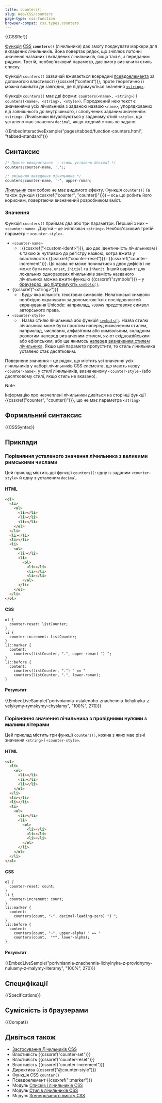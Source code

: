 ```yaml
---
title: counters()
slug: Web/CSS/counters
page-type: css-function
browser-compat: css.types.counters
---
```


{{CSSRef}}

[Функція](/uk/docs/Web/CSS/CSS_Functions) [CSS](/uk/docs/Web/CSS) **`counters()`** (лічильники) дає змогу поєднувати маркери для вкладених лічильників. Вона повертає рядок, що зчіплює поточні значення названих і вкладених лічильників, якщо такі є, з переданим рядком. Третій, необов'язковий параметр, дає змогу визначити стиль списку.

Функція `counters()` зазвичай вживається всередині [псевдоелемента](/uk/docs/Web/CSS/Pseudo-elements) за допомогою властивості {{cssxref("content")}}, проте теоретично її можна вживати де завгодно, де підтримуються значення [`<string>`](/uk/docs/Web/CSS/string).

Функція `counters()` має дві форми: `counters(<name>, <string>)` і `counters(<name>, <string>, <style>)`. Породжений нею текст є значеннями усіх лічильників з заданою назвою `<name>`, упорядкованих від зовнішнього до внутрішнього, і сполучених заданим значенням `<string>`. Лічильники візуалізуються у заданому стилі `<style>`, що усталено має значення `decimal`, якщо жодний стиль не задано.

{{EmbedInteractiveExample("pages/tabbed/function-counters.html", "tabbed-standard")}}

## Синтаксис

```css
/* Просте використання  - стиль усталено decimal */
counters(counter-name, '.');

/* змінення виведення лічильника */
counters(counter-name, '-', upper-roman)
```

[Лічильник](/uk/docs/Web/CSS/CSS_counter_styles/Using_CSS_counters) сам собою не має видимого ефекту. Функція `counters()` (а також функція {{cssxref("counter", "counter()")}}) – ось що робить його корисним, повертаючи визначений розробником вміст.

### Значення

Функція `counters()` приймає два або три параметри. Перший з них – `<counter-name>`. Другий – це зчіплювач `<string>`. Необов'язковий третій параметр – `<counter-style>`.

- `<counter-name>`
  - : {{cssxref("&lt;custom-ident&gt;")}}, що дає ідентичність лічильникам і є такою ж чутливою до регістру назвою, котра вжита у властивостях {{cssxref("counter-reset")}} і {{cssxref("counter-increment")}}. Ця назва не може починатися з двох дефісів і не може бути `none`, `unset`, `initial` та `inherit`. Інший варіант: для локальних одноразових лічильників замість названого лічильника можна вжити функцію {{cssxref("symbols")}} – у [браузерах, що підтримують `symbols()`](/uk/docs/Web/CSS/symbols#sumisnist-iz-brauzeramy).
- {{cssxref("&lt;string&gt;")}}
  - : Будь-яка кількість текстових символів. Нелатинські символи необхідно екранувати за допомогою їхніх послідовностей екранування Unicode: наприклад, `\000A9` представляє символ авторського права.
- `<counter-style>`
  - : Назва стилю лічильника або функція [`symbols()`](/uk/docs/Web/CSS/symbols). Назва стилю лічильника може бути простим наперед визначеним стилем, наприклад, числовим, алфавітним або символьним, складним розлогим наперед визначеним стилем, як-от східноазійським або ефіопським, або ще якимось [наперед визначеним стилем лічильника](/uk/docs/Web/CSS/CSS_counter_styles). Якщо цей параметр пропустити, то стиль лічильника усталено стає десятковим.

Повернене значення – це рядок, що містить усі значення усіх лічильників у наборі лічильників CSS елемента, що мають назву `<counter-name>`, у стилі лічильників, визначеному `<counter-style>` (або десятковому стилі, якщо стиль не вказано).

> [!NOTE]
> Інформацію про незчеплені лічильники дивіться на сторінці функції {{cssxref("counter", "counter()")}}, що не має параметра `<string>`

## Формальний синтаксис

{{CSSSyntax}}

## Приклади

### Порівняння усталеного значення лічильника з великими римськими числами

Цей приклад містить дві функції `counters()`: одну із заданим `<counter-style>` й одну з усталеним `decimal`.

#### HTML

```html
<ol>
  <li>
    <ol>
      <li></li>
      <li></li>
      <li></li>
    </ol>
  </li>
  <li></li>
  <li></li>
  <li>
    <ol>
      <li></li>
      <li>
        <ol>
          <li></li>
          <li></li>
          <li></li>
        </ol>
      </li>
    </ol>
  </li>
</ol>
```

#### CSS

```css-nolint
ol {
  counter-reset: listCounter;
}
li {
  counter-increment: listCounter;
}
li::marker {
  content:
    counters(listCounter, ".", upper-roman) ") ";
}
li::before {
  content:
    counters(listCounter, ".") " == "
    counters(listCounter, ".", lower-roman);
}
```

#### Результат

{{EmbedLiveSample("porivniannia-ustalenoho-znachennia-lichylnyka-z-velykymy-rymskymy-chyslamy", "100%", 270)}}

### Порівняння значення лічильника з провідними нулями з малими літерами

Цей приклад містить три функції `counters()`, кожна з яких має різні значення `<string>` і `<counter-style>`.

#### HTML

```html
<ol>
  <li>
    <ol>
      <li></li>
      <li></li>
      <li></li>
    </ol>
  </li>
  <li></li>
  <li></li>
  <li>
    <ol>
      <li></li>
      <li>
        <ol>
          <li></li>
          <li></li>
          <li></li>
        </ol>
      </li>
    </ol>
  </li>
</ol>
```

#### CSS

```css-nolint
ol {
  counter-reset: count;
}
li {
  counter-increment: count;
}
li::marker {
  content:
    counters(count, "-", decimal-leading-zero) ") ";
}
li::before {
  content:
    counters(count, "~", upper-alpha) " == "
    counters(count,  "*", lower-alpha);
}
```

#### Результат

{{EmbedLiveSample("porivniannia-znachennia-lichylnyka-z-providnymy-nuluamy-z-malymy-literamy", "100%", 270)}}

## Специфікації

{{Specifications}}

## Сумісність із браузерами

{{Compat}}

## Дивіться також

- [Застосування Лічильників CSS](/uk/docs/Web/CSS/CSS_counter_styles/Using_CSS_counters)
- Властивість {{cssxref("counter-set")}}
- Властивість {{cssxref("counter-reset")}}
- Властивість {{cssxref("counter-increment")}}
- Директива {{cssxref("@counter-style")}}
- Функція CSS [`counter()`](/uk/docs/Web/CSS/counter)
- Псевдоелемент {{cssxref("::marker")}}
- Модуль [Списків і лічильників CSS](/uk/docs/Web/CSS/CSS_lists)
- Модуль [Стилів лічильників CSS](/uk/docs/Web/CSS/CSS_counter_styles)
- Модуль [Згенерованого вмісту CSS](/uk/docs/Web/CSS/CSS_generated_content)
